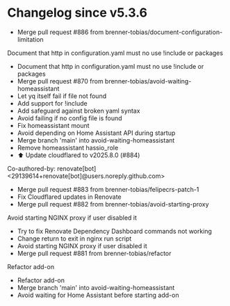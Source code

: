 # Changelog since v5.3.6
- Merge pull request #886 from brenner-tobias/document-configuration-limitation

Document that http in configuration.yaml must no use !include or packages 
- Document that http in configuration.yaml must no use !include or packages 
- Merge pull request #870 from brenner-tobias/avoid-waiting-homeassistant 
- Let yq itself fail if file not found 
- Add support for !include 
- Add safeguard against broken yaml syntax 
- Avoid failing if no config file is found 
- Fix homeassistant mount 
- Avoid depending on Home Assistant API during startup 
- Merge branch 'main' into avoid-waiting-homeassistant 
- Remove homeassistant hassio_role 
- ⬆️ Update cloudflared to v2025.8.0 (#884)

Co-authored-by: renovate[bot] <29139614+renovate[bot]@users.noreply.github.com> 
- Merge pull request #883 from brenner-tobias/felipecrs-patch-1 
- Fix Cloudflared updates in Renovate 
- Merge pull request #882 from brenner-tobias/avoid-starting-proxy

Avoid starting NGINX proxy if user disabled it 
- Try to fix Renovate Dependency Dashboard commands not working 
- Change return to exit in nginx run script 
- Avoid starting NGINX proxy if user disabled it 
- Merge pull request #881 from brenner-tobias/refactor

Refactor add-on 
- Refactor add-on 
- Merge branch 'main' into avoid-waiting-homeassistant 
- Avoid waiting for Home Assistant before starting add-on 
